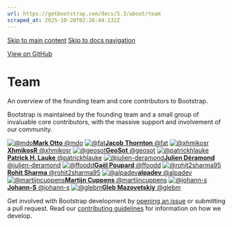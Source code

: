 ```yaml
---
url: https://getbootstrap.com/docs/5.3/about/team
scraped_at: 2025-10-20T02:26:44.132Z
---
```


[Skip to main content](https://getbootstrap.com/docs/5.3/about/team/#content) [Skip to docs navigation](https://getbootstrap.com/docs/5.3/about/team/#bd-docs-nav)

[View on GitHub](https://github.com/twbs/bootstrap/blob/v5.3.8/site/src/content/docs/about/team.mdx "View and edit this file on GitHub")

# Team

An overview of the founding team and core contributors to Bootstrap.

Bootstrap is maintained by the founding team and a small group of invaluable core contributors, with the massive support and involvement of our community.

[![@mdo](https://github.com/mdo.png)**Mark Otto** @mdo](https://github.com/mdo) [![@fat](https://github.com/fat.png)**Jacob Thornton** @fat](https://github.com/fat) [![@xhmikosr](https://github.com/xhmikosr.png)**XhmikosR** @xhmikosr](https://github.com/xhmikosr) [![@geosot](https://github.com/geosot.png)**GeoSot** @geosot](https://github.com/geosot) [![@patrickhlauke](https://github.com/patrickhlauke.png)**Patrick H. Lauke** @patrickhlauke](https://github.com/patrickhlauke) [![@julien-deramond](https://github.com/julien-deramond.png)**Julien Déramond** @julien-deramond](https://github.com/julien-deramond) [![@ffoodd](https://github.com/ffoodd.png)**Gaël Poupard** @ffoodd](https://github.com/ffoodd) [![@rohit2sharma95](https://github.com/rohit2sharma95.png)**Rohit Sharma** @rohit2sharma95](https://github.com/rohit2sharma95) [![@alpadev](https://github.com/alpadev.png)**alpadev** @alpadev](https://github.com/alpadev) [![@martijncuppens](https://github.com/martijncuppens.png)**Martijn Cuppens** @martijncuppens](https://github.com/martijncuppens) [![@johann-s](https://github.com/johann-s.png)**Johann-S** @johann-s](https://github.com/johann-s) [![@glebm](https://github.com/glebm.png)**Gleb Mazovetskiy** @glebm](https://github.com/glebm)

Get involved with Bootstrap development by [opening an issue](https://github.com/twbs/bootstrap/issues/new/choose) or submitting a pull request. Read our [contributing guidelines](https://github.com/twbs/bootstrap/blob/v5.3.8/.github/CONTRIBUTING.md) for information on how we develop.